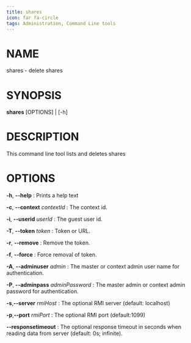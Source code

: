 ```yaml
---
title: shares
icon: far fa-circle
tags: Administration, Command Line tools
---
```


# NAME

shares - delete shares

# SYNOPSIS

**shares** [OPTIONS] | [-h]

# DESCRIPTION

This command line tool lists and deletes shares

# OPTIONS

**-h**, **--help**
: Prints a help text

**-c**, **--context** *contextId*
: The context id.

**-i**, **--userid** *userId*
: The guest user id.

**-T**, **--token** *token*
: Token or URL.

**-r**, **--remove** 
: Remove the token.

**-f**, **--force**
: Force removal of token.

**-A**, **--adminuser** *admin*
: The master or context admin user name for authentication.

**-P**, **--adminpass** *adminPassword*
: The master admin or context admin password for authentication.

**-s**,**--server** *rmiHost*
: The optional RMI server (default: localhost)

**-p**,**--port** *rmiPort*
: The optional RMI port (default:1099)

**--responsetimeout**
: The optional response timeout in seconds when reading data from server (default: 0s; infinite).